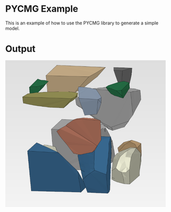 # PYCMG Example
This is an example of how to use the PYCMG library to generate a simple model.
# Output
![img](https://github.com/djoroya/pycmg_example/blob/main/src/imgs/image.png?raw=true)
